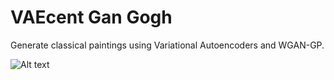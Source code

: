 # VAEcent Gan Gogh
Generate classical paintings using Variational Autoencoders and WGAN-GP.

![Alt text](https://github.com/karinazad/VAEcent-GAN-Gogh/blob/main/images/resized/Albrecht_Du╠êrer_232.jpg)

